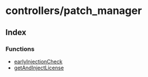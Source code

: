 # controllers/patch\_manager

## Index

### Functions

- [earlyInjectionCheck](/reference/controllers/patch_manager/functions/earlyInjectionCheck.md)
- [getAndInjectLicense](/reference/controllers/patch_manager/functions/getAndInjectLicense.md)
